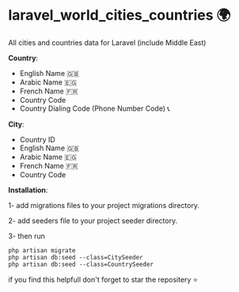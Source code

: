 # laravel_world_cities_countries :earth_africa:	
All cities and countries data for Laravel (include Middle East) 

**Country**:
- English Name :uk:	
- Arabic Name :egypt:	
- French Name :fr:	
- Country Code
- Country Dialing Code (Phone Number Code) :telephone_receiver:

**City**: 
- Country ID
- English Name :uk:	
- Arabic Name :egypt:	
- French Name :fr:	
- Country Code

**Installation**:

1- add migrations files to your project migrations directory.

2- add seeders file to your project seeder directory.

3- then run 

```
php artisan migrate
php artisan db:seed --class=CitySeeder
php artisan db:seed --class=CountrySeeder
```
if you find this helpfull don't forget to star the repositery :star:


